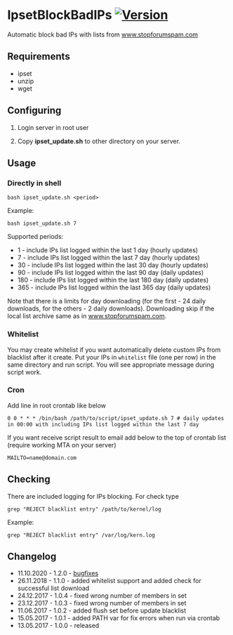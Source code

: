 # IpsetBlockBadIPs [![Version](https://img.shields.io/badge/version-v1.2.0-brightgreen.svg)](https://github.com/zevilz/IpsetBlockBadIPs/releases/tag/1.2.0)
Automatic block bad IPs with lists from www.stopforumspam.com

Requirements
------------

- ipset
- unzip
- wget

Configuring
-----------

1. Login server in root user

2. Copy **ipset_update.sh** to other directory on your server.

Usage
-----

### Directly in shell

    bash ipset_update.sh <period>

Example:

    bash ipset_update.sh 7

Supported periods:

- 1 - include IPs list logged within the last 1 day (hourly updates)
- 7 - include IPs list logged within the last 7 day (hourly updates)
- 30 - include IPs list logged within the last 30 day (hourly updates)
- 90 - include IPs list logged within the last 90 day (daily updates)
- 180 - include IPs list logged within the last 180 day (daily updates)
- 365 - include IPs list logged within the last 365 day (daily updates)

Note that there is a limits for day downloading (for the first - 24 daily downloads, for the others - 2 daily downloads). Downloading skip if the local list archive same as in www.stopforumspam.com.

### Whitelist

You may create whitelist if you want automatically delete custom IPs from blacklist after it create. Put your IPs in `whitelist` file (one per row) in the same directory and run script. You will see appropriate message during script work.

### Cron

Add line in root crontab like below

    0 0 * * * /bin/bash /path/to/script/ipset_update.sh 7 # daily updates in 00:00 with including IPs list logged within the last 7 day

If you want receive script result to email add below to the top of crontab list (require working MTA on your server)

    MAILTO=name@domain.com

Checking
--------

There are included logging for IPs blocking. For check type

    grep "REJECT blacklist entry" /path/to/kernel/log

Example:

    grep "REJECT blacklist entry" /var/log/kern.log

Changelog
---------

- 11.10.2020 - 1.2.0 - [bugfixes](https://github.com/zevilz/IpsetBlockBadIPs/releases/tag/1.2.0)
- 26.11.2018 - 1.1.0 - added whitelist support and added check for successful list download
- 24.12.2017 - 1.0.4 - fixed wrong number of members in set
- 23.12.2017 - 1.0.3 - fixed wrong number of members in set
- 11.06.2017 - 1.0.2 - added flush set before update blacklist
- 15.05.2017 - 1.0.1 - added PATH var for fix errors when run via crontab
- 13.05.2017 - 1.0.0 - released
